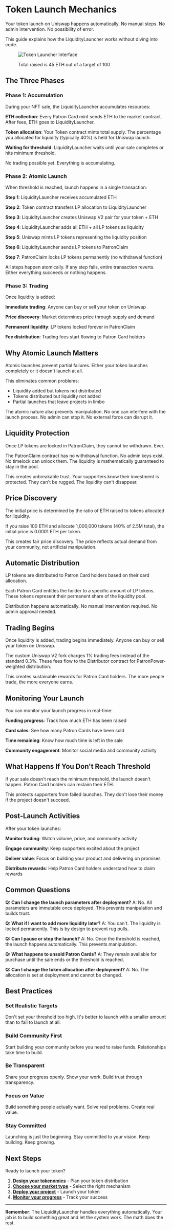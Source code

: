 # Token Launch Mechanics

Your token launch on Uniswap happens automatically. No manual steps. No admin intervention. No possibility of error.

This guide explains how the LiquidityLauncher works without diving into code.

<figure><img src="../.gitbook/assets/image (1).png" alt="Token Launcher Interface"><figcaption><p>Total raised is 45 ETH out of a target of 100</p></figcaption></figure>

## The Three Phases

### Phase 1: Accumulation

During your NFT sale, the LiquidityLauncher accumulates resources:

**ETH collection**: Every Patron Card mint sends ETH to the market contract. After fees, ETH goes to LiquidityLauncher.

**Token allocation**: Your Token contract mints total supply. The percentage you allocated for liquidity (typically 40%) is held for Uniswap launch.

**Waiting for threshold**: LiquidityLauncher waits until your sale completes or hits minimum threshold.

No trading possible yet. Everything is accumulating.

### Phase 2: Atomic Launch

When threshold is reached, launch happens in a single transaction:

**Step 1**: LiquidityLauncher receives accumulated ETH

**Step 2**: Token contract transfers LP allocation to LiquidityLauncher

**Step 3**: LiquidityLauncher creates Uniswap V2 pair for your token + ETH

**Step 4**: LiquidityLauncher adds all ETH + all LP tokens as liquidity

**Step 5**: Uniswap mints LP tokens representing the liquidity position

**Step 6**: LiquidityLauncher sends LP tokens to PatronClaim

**Step 7**: PatronClaim locks LP tokens permanently (no withdrawal function)

All steps happen atomically. If any step fails, entire transaction reverts. Either everything succeeds or nothing happens.

### Phase 3: Trading

Once liquidity is added:

**Immediate trading**: Anyone can buy or sell your token on Uniswap

**Price discovery**: Market determines price through supply and demand

**Permanent liquidity**: LP tokens locked forever in PatronClaim

**Fee distribution**: Trading fees start flowing to Patron Card holders

## Why Atomic Launch Matters

Atomic launches prevent partial failures. Either your token launches completely or it doesn't launch at all.

This eliminates common problems:
- Liquidity added but tokens not distributed
- Tokens distributed but liquidity not added
- Partial launches that leave projects in limbo

The atomic nature also prevents manipulation. No one can interfere with the launch process. No admin can stop it. No external force can disrupt it.

## Liquidity Protection

Once LP tokens are locked in PatronClaim, they cannot be withdrawn. Ever.

The PatronClaim contract has no withdrawal function. No admin keys exist. No timelock can unlock them. The liquidity is mathematically guaranteed to stay in the pool.

This creates unbreakable trust. Your supporters know their investment is protected. They can't be rugged. The liquidity can't disappear.

## Price Discovery

The initial price is determined by the ratio of ETH raised to tokens allocated for liquidity.

If you raise 100 ETH and allocate 1,000,000 tokens (40% of 2.5M total), the initial price is 0.0001 ETH per token.

This creates fair price discovery. The price reflects actual demand from your community, not artificial manipulation.

## Automatic Distribution

LP tokens are distributed to Patron Card holders based on their card allocation.

Each Patron Card entitles the holder to a specific amount of LP tokens. These tokens represent their permanent share of the liquidity pool.

Distribution happens automatically. No manual intervention required. No admin approval needed.

## Trading Begins

Once liquidity is added, trading begins immediately. Anyone can buy or sell your token on Uniswap.

The custom Uniswap V2 fork charges 1% trading fees instead of the standard 0.3%. These fees flow to the Distributor contract for PatronPower-weighted distribution.

This creates sustainable rewards for Patron Card holders. The more people trade, the more everyone earns.

## Monitoring Your Launch

You can monitor your launch progress in real-time:

**Funding progress**: Track how much ETH has been raised

**Card sales**: See how many Patron Cards have been sold

**Time remaining**: Know how much time is left in the sale

**Community engagement**: Monitor social media and community activity

## What Happens If You Don't Reach Threshold

If your sale doesn't reach the minimum threshold, the launch doesn't happen. Patron Card holders can reclaim their ETH.

This protects supporters from failed launches. They don't lose their money if the project doesn't succeed.

## Post-Launch Activities

After your token launches:

**Monitor trading**: Watch volume, price, and community activity

**Engage community**: Keep supporters excited about the project

**Deliver value**: Focus on building your product and delivering on promises

**Distribute rewards**: Help Patron Card holders understand how to claim rewards

## Common Questions

**Q: Can I change the launch parameters after deployment?**
A: No. All parameters are immutable once deployed. This prevents manipulation and builds trust.

**Q: What if I want to add more liquidity later?**
A: You can't. The liquidity is locked permanently. This is by design to prevent rug pulls.

**Q: Can I pause or stop the launch?**
A: No. Once the threshold is reached, the launch happens automatically. This prevents manipulation.

**Q: What happens to unsold Patron Cards?**
A: They remain available for purchase until the sale ends or the threshold is reached.

**Q: Can I change the token allocation after deployment?**
A: No. The allocation is set at deployment and cannot be changed.

## Best Practices

### Set Realistic Targets

Don't set your threshold too high. It's better to launch with a smaller amount than to fail to launch at all.

### Build Community First

Start building your community before you need to raise funds. Relationships take time to build.

### Be Transparent

Share your progress openly. Show your work. Build trust through transparency.

### Focus on Value

Build something people actually want. Solve real problems. Create real value.

### Stay Committed

Launching is just the beginning. Stay committed to your vision. Keep building. Keep growing.

## Next Steps

Ready to launch your token?

1. **[Design your tokenomics](./pricing-and-economics.md)** - Plan your token distribution
2. **[Choose your market type](./choosing-market-type.md)** - Select the right mechanism
3. **[Deploy your project](./launch-process.md)** - Launch your token
4. **[Monitor your progress](./launch-checklist.md)** - Track your success

---

**Remember**: The LiquidityLauncher handles everything automatically. Your job is to build something great and let the system work. The math does the rest.
